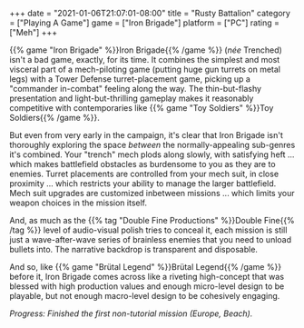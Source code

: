 +++
date = "2021-01-06T21:07:01-08:00"
title = "Rusty Battalion"
category = ["Playing A Game"]
game = ["Iron Brigade"]
platform = ["PC"]
rating = ["Meh"]
+++

{{% game "Iron Brigade" %}}Iron Brigade{{% /game %}} (<i>n&eacute;e</i> Trenched) isn't a bad game, exactly, for its time.  It combines the simplest and most visceral part of a mech-piloting game (putting huge gun turrets on metal legs) with a Tower Defense turret-placement game, picking up a "commander in-combat" feeling along the way.  The thin-but-flashy presentation and light-but-thrilling gameplay makes it reasonably competitive with contemporaries like {{% game "Toy Soldiers" %}}Toy Soldiers{{% /game %}}.

But even from very early in the campaign, it's clear that Iron Brigade isn't thoroughly exploring the space <i>between</i> the normally-appealing sub-genres it's combined.  Your "trench" mech plods along slowly, with satisfying heft ... which makes battlefield obstacles as burdensome to you as they are to enemies.  Turret placements are controlled from your mech suit, in close proximity ... which restricts your ability to manage the larger battlefield.  Mech suit upgrades are customized inbetween missions ... which limits your weapon choices in the mission itself.

And, as much as the {{% tag "Double Fine Productions" %}}Double Fine{{% /tag %}} level of audio-visual polish tries to conceal it, each mission is still just a wave-after-wave series of brainless enemies that you need to unload bullets into.  The narrative backdrop is transparent and disposable.

And so, like {{% game "Br&uuml;tal Legend" %}}Br&uuml;tal Legend{{% /game %}} before it, Iron Brigade comes across like a riveting high-concept that was blessed with high production values and enough micro-level design to be playable, but not enough macro-level design to be cohesively engaging.

<i>Progress: Finished the first non-tutorial mission (Europe, Beach).</i>

